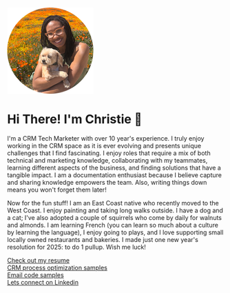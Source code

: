 ![Hanging with my doggie in the California superbloom](https://github.com/ChrisThorn10/portfolio/blob/main/profile-posing-with-dog-round-200x200.png?raw=true "Hanging with my doggie in the California superbloom")
# Hi There! I'm Christie 👋
I'm a CRM Tech Marketer with over 10 year's experience.  I truly enjoy working in the CRM space as it is ever evolving and presents unique challenges that I find fascinating. I enjoy roles that require a mix of both technical and marketing knowledge, collaborating with my teammates, learning different aspects of the business, and finding solutions that have a tangible impact.  I am a documentation enthusiast because I believe capture and sharing knowledge empowers the team. Also, writing things down means you won't forget them later! 

Now for the fun stuff! I am an East Coast native who recently moved to the West Coast. I enjoy painting and taking long walks outside. I have a dog and a cat; I've also adopted a couple of squirrels who come by daily for walnuts and almonds.  I am learning French (you can learn so much about a culture by learning the language), I enjoy going to plays, and I love supporting small locally owned restaurants and bakeries. I made just one new year's resolution for 2025: to do 1 pullup. Wish me luck!

[Check out my resume](https://github.com/ChrisThorn10/portfolio/blob/main/thornton-resume-2025-github.pdf)
<br>
[CRM process optimization samples]()
<br>
[Email code samples]()
<br>
[Lets connect on Linkedin](https://www.linkedin.com/in/thornton-christie/)
